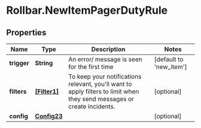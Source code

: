 # Rollbar.NewItemPagerDutyRule

## Properties

Name | Type | Description | Notes
------------ | ------------- | ------------- | -------------
**trigger** | **String** | An error/ message is seen for the first time | [default to &#39;new_item&#39;]
**filters** | [**[Filter1]**](Filter1.md) | To keep your notifications relevant, you&#39;ll want to apply filters to limit when they send messages or create incidents. | [optional] 
**config** | [**Config23**](Config23.md) |  | [optional] 


